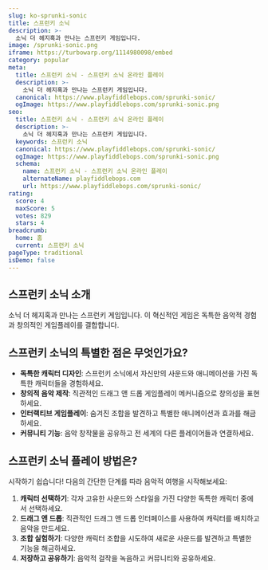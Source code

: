 ```yaml
---
slug: ko-sprunki-sonic
title: 스프런키 소닉
description: >-
  소닉 더 헤지혹과 만나는 스프런키 게임입니다.
image: /sprunki-sonic.png
iframe: https://turbowarp.org/1114980098/embed
category: popular
meta:
  title: 스프런키 소닉 - 스프런키 소닉 온라인 플레이
  description: >-
    소닉 더 헤지혹과 만나는 스프런키 게임입니다.
  canonical: https://www.playfiddlebops.com/sprunki-sonic/
  ogImage: https://www.playfiddlebops.com/sprunki-sonic.png
seo:
  title: 스프런키 소닉 - 스프런키 소닉 온라인 플레이
  description: >-
    소닉 더 헤지혹과 만나는 스프런키 게임입니다.
  keywords: 스프런키 소닉
  canonical: https://www.playfiddlebops.com/sprunki-sonic/
  ogImage: https://www.playfiddlebops.com/sprunki-sonic.png
  schema:
    name: 스프런키 소닉 - 스프런키 소닉 온라인 플레이
    alternateName: playfiddlebops.com
    url: https://www.playfiddlebops.com/sprunki-sonic/
rating:
  score: 4
  maxScore: 5
  votes: 829
  stars: 4
breadcrumb:
  home: 홈
  current: 스프런키 소닉
pageType: traditional
isDemo: false
---
```


## 스프런키 소닉 소개

소닉 더 헤지혹과 만나는 스프런키 게임입니다. 이 혁신적인 게임은 독특한 음악적 경험과 창의적인 게임플레이를 결합합니다.

## 스프런키 소닉의 특별한 점은 무엇인가요?

- **독특한 캐릭터 디자인**: 스프런키 소닉에서 자신만의 사운드와 애니메이션을 가진 독특한 캐릭터들을 경험하세요.
- **창의적 음악 제작**: 직관적인 드래그 앤 드롭 게임플레이 메커니즘으로 창의성을 표현하세요.
- **인터랙티브 게임플레이**: 숨겨진 조합을 발견하고 특별한 애니메이션과 효과를 해금하세요.
- **커뮤니티 기능**: 음악 창작물을 공유하고 전 세계의 다른 플레이어들과 연결하세요.

## 스프런키 소닉 플레이 방법은?

시작하기 쉽습니다\! 다음의 간단한 단계를 따라 음악적 여행을 시작해보세요:

1. **캐릭터 선택하기**: 각자 고유한 사운드와 스타일을 가진 다양한 독특한 캐릭터 중에서 선택하세요.
1. **드래그 앤 드롭**: 직관적인 드래그 앤 드롭 인터페이스를 사용하여 캐릭터를 배치하고 음악을 만드세요.
1. **조합 실험하기**: 다양한 캐릭터 조합을 시도하여 새로운 사운드를 발견하고 특별한 기능을 해금하세요.
1. **저장하고 공유하기**: 음악적 걸작을 녹음하고 커뮤니티와 공유하세요.
